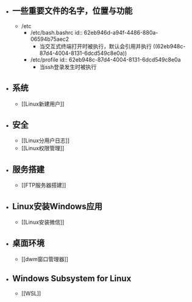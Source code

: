 - ## 一些重要文件的名字，位置与功能
	- /etc
		- /etc/bash.bashrc
		  id:: 62eb946d-a94f-4486-880a-06594b75aec2
			- 当交互式终端打开时被执行，默认会引用并执行 ((62eb948c-87d4-4004-8131-6dcd549c8e0a))
		- /etc/profile
		  id:: 62eb948c-87d4-4004-8131-6dcd549c8e0a
			- 当ssh登录发生时被执行
- ## 系统
	- [[Linux新建用户]]
- ## 安全
	- [[Linux分用户日志]]
	- [[Linux权限管理]]
- ## 服务搭建
	- [[FTP服务器搭建]]
- ## Linux安装Windows应用
	- [[Linux安装微信]]
- ## 桌面环境
	- [[dwm窗口管理器]]
- ## Windows Subsystem for Linux
	- [[WSL]]
